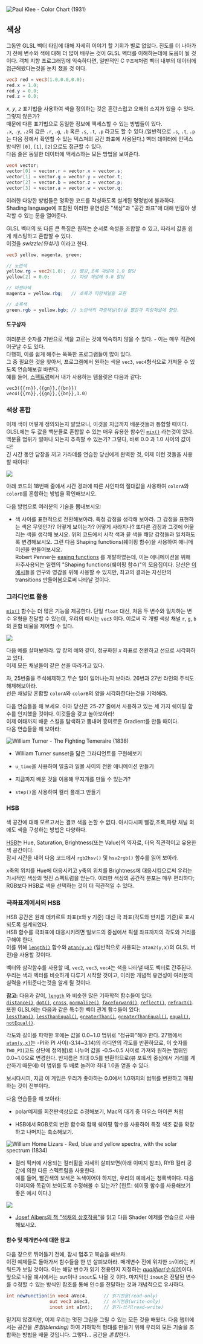 ![Paul Klee - Color Chart (1931)](klee.jpg)

## 색상

그동안 GLSL 벡터 타입에 대해 자세히 이야기 할 기회가 별로 없었다.
진도를 더 나아가기 전에 변수와 색에 대해 더 많이 배우는 것이 GLSL 벡터를 이해하는데에 도움이 될 것 이다.
객체 지향 프로그래밍에 익숙하다면, 일반적인 C `구조체`처럼 벡터 내부의 데이터에 접근해왔다는것을 눈치 챘을 것 이다.

```glsl
vec3 red = vec3(1.0,0.0,0.0);
red.x = 1.0;
red.y = 0.0;
red.z = 0.0;
```

*x*, *y*, *z* 표기법을 사용하여 색을 정의하는 것은 혼란스럽고 오해의 소지가 있을 수 있다. 그렇지 않은가?   
때문에 다른 표기법으로 동일한 정보에 액세스할 수 있는 방법들이 있다.  
`.x`, `.y`, `.z`의 값은 `.r`, `.g`, `.b` 혹은 `.s`, `.t`, `.p` 라고도 할 수 있다.(일반적으로 `.s`, `.t`, `.p`는 다음 장에서 확인할 수 있는 텍스쳐의 공간 좌표에 사용된다.) 벡터 데이터에 인덱스 방식인 `[0]`, `[1]`, `[2]`으로도 접근할 수 있다.  
다음 줄은 동일한 데이터에 액세스하는 모든 방법을 보여준다.

```glsl
vec4 vector;
vector[0] = vector.r = vector.x = vector.s;
vector[1] = vector.g = vector.y = vector.t;
vector[2] = vector.b = vector.z = vector.p;
vector[3] = vector.a = vector.w = vector.q;
```

이러한 다양한 방법들은 명확한 코드를 작성하도록 설계된 명명법에 불과하다.  
Shading language에 포함된 이러한 유연성은 "색상"과 "공간 좌표"에 대해 번갈아 생각할 수 있는 문을 열어준다.

GLSL 벡터의 또 다른 큰 특징은 원하는 순서로 속성을 조합할 수 있고, 따라서 값을 쉽게 캐스팅하고 혼합할 수 있다.  
이것을 *swizzle(뒤섞기)* 이라고 한다.

```glsl
vec3 yellow, magenta, green;

// 노란색 
yellow.rg = vec2(1.0);  // 빨강,초록 채널에 1.0 할당
yellow[2] = 0.0;        // 파랑 채널에 0.0 할당

// 마젠타색
magenta = yellow.rbg;   // 초록과 파랑채널을 교환

// 초록색
green.rgb = yellow.bgb; // 노란색의 파랑채널(0)을 빨강과 파랑채널에 할당.
```

#### 도구상자
  
여러분은 숫자를 기반으로 색을 고르는 것에 익숙하지 않을 수 있다. - 이는 매우 직관에 어긋날 수도 있다.  
다행히, 이를 쉽게 해주는 똑똑한 프로그램들이 많이 있다.  
그 중 필요한 것을 찾아서, 프로그램에서 원하는 색을 `vec3`, `vec4`형식으로 가져올 수 있도록 연습해보길 바란다.  
예를 들어, [스펙트럼](http://www.eigenlogik.com/spectrum/mac)에서 내가 사용하는 템플릿은 다음과 같다:
```
vec3({{rn}},{{gn}},{{bn}})
vec4({{rn}},{{gn}},{{bn}},1.0)
```

### 색상 혼합





이제 색이 어떻게 정의되는지 알았으니, 이것을 지금까지 배운것들과 통합할 때이다. GLSL에는 두 값을 백분율로 혼합할 수 있는 매우 유용한 함수인 [`mix()`](../glossary/?search=mix) 라는것이 있다.   
백분율 범위가 얼마나 되는지 추측할 수 있는가? 그렇다, 바로 0.0 과 1.0 사이의 값이다!   
긴 시간 동안 담장을 끼고 가라데를 연습한 당신에게 완벽한 것, 이제 이런 것들을 사용할 때이다!

![](mix-f.jpg)

아래 코드의 18번째 줄에서 시간 경과에 따른 사인파의 절대값을 사용하여 `colorA`와 `colorB`를 혼합하는 방법을 확인해보시오.

<div class="codeAndCanvas" data="mix.frag"></div>

다음 방법으로 여러분의 기술을 뽐내보시오:

* 색 사이를 표현적으로 전환해보아라. 특정 감정을 생각해 보아라. 그 감정을 표현하는 색은 무엇인가? 어떻게 보이는가? 어떻게 사라지나? 또다른 감정과 그것에 어울리는 색을 생각해 보시오. 위의 코드에서 시작 색과 끝 색을 해당 감정들과 일치하도록 변경해보시오. 그런 다음 Shaping functions(쉐이핑 함수)을 사용하여 애니메이션을 만들어보시오.  
Robert Penner는 [easing functions](http://easings.net/) 를 개발하였는데, 이는 애니메이션을 위해 자주사용되는 일련의 "Shaping functions(쉐이핑 함수)"의 모음집이다. 당신은 [이 예시](../edit.php#06/easing.frag)들을 연구와 영감을 위해 사용할 수 있지만, 최고의 결과는 자신만의 transitions 만들어봄으로써 나타날 것이다.

### 그라디언트 활용

[`mix()`](../glossary/?search=mix) 함수는 더 많은 기능을 제공한다. 단일 `float` 대신, 처음 두 변수와 일치하는 변수 유형을 전달할 수 있는데, 우리의 예시는 `vec3` 이다. 이로써 각 개별 색상 채널 `r`, `g`, `b`의 혼합 비율을 제어할 수 있다.
 
![](mix-vec.jpg)
 
다음 예를 살펴보아라. 앞 장의 예와 같이, 정규화된 *x* 좌표로 전환하고 선으로 시각화하고 있다.   
이제 모든 채널들이 같은 선을 따라가고 있다.

자, 25번줄을 주석해제하고 무슨 일이 일어나는지 보아라. 26번과 27번 라인의 주석도 해제해보아라.   
선은 채널당 혼합할 `colorA`와 `colorB`의 양을 시각화한다는것을 기억해라.

<div class="codeAndCanvas" data="gradient.frag"></div>

다음 연습들을 해 보세요.
아마 당신은 25-27 줄에서 사용하고 있는 세 가지 쉐이핑 함수를 인지했을 것이다. 이것들을 갖고 놀아보아라!   
이제 여태까지 배운 스킬을 탐색하고 뽐내며 흥미로운 Gradient를 만들 때이다.  
다음 연습들을 해 보아라:

![William Turner - The Fighting Temeraire (1838)](turner.jpg)

* William Turner sunset을 닮은 그라디언트를 구현해보기

* `u_time`을 사용하여 일출과 일몰 사이의 전환 애니메이션 만들기

* 지금까지 배운 것을 이용해 무지개를 만들 수 있는가?

* `step()`을 사용하여 컬러 플래그 만들기

### HSB

색 공간에 대해 모르고서는 결코 색을 논할 수 없다. 아시다시피 빨강,초록,파랑 채널 외에도 색을 구성하는 방법은 다양하다.

[HSB](http://en.wikipedia.org/wiki/HSL_and_HSV)는 Hue, Saturation, Brightness(또는 Value)의 약자로, 더욱 직관적이고 유용한 색 공간이다.  
잠시 시간을 내어 다음 코드에서 `rgb2hsv()` 및 `hsv2rgb()` 함수를 읽어 보아라.
 
x축의 위치를 Hue에 대응시키고 y축의 위치를 Brightness에 대응시킴으로써 우리는 가시적인 색상의 멋진 스펙트럼을 얻는다. 이러한 색상의 공간적 분포는 매우 편리하다; RGB보다 HSB로 색을 선택하는 것이 더 직관적일 수 있다.

<div class="codeAndCanvas" data="hsb.frag"></div>

### 극좌표계에서의 HSB

HSB 공간은 원래 데카르트 좌표(x와 y 기준) 대신 극 좌표(각도와 반지름 기준)로 표시되도록 설계되었다.  
HSB 함수를 극좌표에 대응시키려면 빌보드의 중심에서 픽셀 좌표까지의 각도와 거리를 구해야 한다.  
이를 위해 [`length()`](../glossary/?search=length) 함수와 [`atan(y,x)`](../glossary/?search=atan) (일반적으로 사용되는 `atan2(y,x)`의 GLSL 버전)을 사용할 것이다.

벡터와 삼각함수를 사용할 때, `vec2`, `vec3`, `vec4`는 색을 나타낼 때도 벡터로 간주된다.  
우리는 색과 벡터를 비슷하게 다루기 시작할 것이고, 이러한 개념적 유연성이 여러분의 실력을 키워준다는것을 알게 될 것이다.

**참고:** 다음과 같이, [`length`](../glossary/?search=length) 와 비슷한 많은 기하학적 함수들이 있다:  
[`distance()`](../glossary/?search=distance), [`dot()`](../glossary/?search=dot), [`cross`](../glossary/?search=cross), [`normalize()`](../glossary/?search=normalize), [`faceforward()`](../glossary/?search=faceforward), [`reflect()`](../glossary/?search=reflect), [`refract()`](../glossary/?search=refract).  
또한 GLSL에는 다음과 같은 특수한 벡터 관계 함수들이 있다:  
[`lessThan()`](../glossary/?search=lessThan), [`lessThanEqual()`](../glossary/?search=lessThanEqual), [`greaterThan()`](../glossary/?search=greaterThan), [`greaterThanEqual()`](../glossary/?search=greaterThanEqual), [`equal()`](../glossary/?search=equal), [`notEqual()`](../glossary/?search=notEqual).
 
각도와 길이를 파악한 후에는 값을 0.0~1.0 범위로 "정규화"해야 한다. 27행에서 [`atan(y,x)`](../glossary/?search=atan)는 -PI와 PI 사이(-3.14~3.14)의 라디안의 각도를 반환하므로, 이 숫자를 `TWO_PI`(코드 상단에 정의됨)로 나누어 값을 -0.5~0.5 사이로 가져와 원하는 범위인 0.0~1.0으로 변경한다. 반지름은 최대 0.5를 반환하므로(뷰 포트의 중심에서 거리를 계산하기 때문에) 이 범위를 두 배로 늘려야 최대 1.0을 얻을 수 있다. 

보시다시피, 지금 이 게임은 우리가 좋아하는 0.0에서 1.0까지의 범위를 변환하고 매핑하는 것이 전부이다.

<div class="codeAndCanvas" data="hsb-colorwheel.frag"></div>

다음 연습들을 해 보아라:

* polar예제를 회전판색상으로 수정해보기, Mac의 대기 중 마우스 아이콘 처럼

* HSB에서 RGB로의 변환 함수와 함께 쉐이핑 함수를 사용하여 특정 색조 값을 확장하고 나머지는 축소해보기.

![William Home Lizars - Red, blue and yellow spectra, with the solar spectrum (1834)](spectrums.jpg)

* 컬러 픽커에 사용되는 컬러휠을 자세히 살펴보면(아래 이미지 참조), RYB 컬러 공간에 의한 다른 스펙트럼을 사용한다.  
예를 들어, 빨간색의 보색은 녹색이어야 하지만, 우리의 예에서는 청록색이다. 
다음 이미지와 똑같이 보이도록 수정해볼 수 있는가? [힌트: 쉐이핑 함수를 사용해보기 좋은 예시 이다.]

![](colorwheel.png)

* [Josef Albers의 책 "색채의 상호작용"](http://www.goodreads.com/book/show/111113.Interaction_of_Color)을 읽고 다음 Shader 예제를 연습으로 사용해보시오.
  
<div class="glslGallery" data="160505191155,160505193939,160505200330,160509131554,160509131509,160509131420,160509131240" data-properties="clickRun:editor,openFrameIcon:false,showAuthor:false"></div>

#### 함수 및 매개변수에 대한 참고

다음 장으로 뛰어들기 전에, 잠시 멈추고 복습을 해보자.  
이전 예제들로 돌아가서 함수들을 한 번 살펴보아라. 매개변수 전에 위치한 `in`이라는 키워드가 보일 것이다. 이는 해당 변수가 읽기 전용인지 지정하는 [*qualifier(수식어)*](http://www.shaderific.com/glsl-qualifiers/#inputqualifier)이다. 앞으로 나올 예시에서는 `out`이나 `inout`도 나올 것 이다. 마지막인 `inout`은 전달된 변수를 수정할 수 있는 방식인 참조를 통해 인수를 전달하는 것과 개념적으로 유사하다.

```glsl
int newFunction(in vec4 aVec4,      // 읽기전용(read-only)
                out vec3 aVec3,     // 쓰기전용(write-only)
                inout int aInt);    // 읽기-쓰기(read-write)
```

믿기지 않겠지만, 이제 우리는 멋진 그림을 그릴 수 있는 모든 것을 배웠다.
다음 챕터에서는 공간을 *혼합(blending)* 하여 기하학적 형태를 만들기 위해 우리의 모든 기술을 조합하는 방법을 배울 것입니다. 그렇다... 공간을 *혼합*한다.